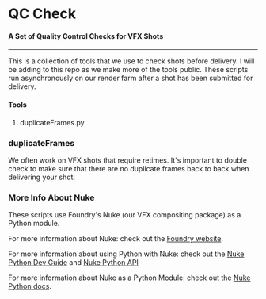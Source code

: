 # QC Check
#### A Set of Quality Control Checks for VFX Shots
---
This is a collection of tools that we use to check shots before delivery.  I will be adding to this repo as we make more of the tools public.  These scripts run asynchronously on our render farm after a shot has been submitted for delivery.

#### Tools

1.  duplicateFrames.py

### duplicateFrames

We often work on VFX shots that require retimes.  It's important to double check to make sure that there are no duplicate frames back to back when delivering your shot.

### More Info About Nuke

These scripts use Foundry's Nuke (our VFX compositing package) as a Python module.

For more information about Nuke: check out the [Foundry website](https://www.foundry.com/products/nuke).

For more information about using Python with Nuke: check out the [Nuke Python Dev Guide](https://learn.foundry.com/nuke/developers/112/pythondevguide/index.html) and [Nuke Python API](https://learn.foundry.com/nuke/developers/112/pythonreference/)

For more information about Nuke as a Python Module: check out the [Nuke Python docs](https://learn.foundry.com/nuke/developers/112/pythondevguide/nuke_as_python_module.html).
